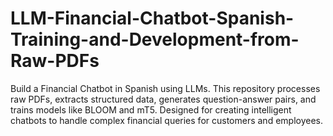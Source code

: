 # LLM-Financial-Chatbot-Spanish-Training-and-Development-from-Raw-PDFs
 Build a Financial Chatbot in Spanish using LLMs. This repository processes raw PDFs, extracts structured data, generates question-answer pairs, and trains models like BLOOM and mT5. Designed for creating intelligent chatbots to handle complex financial queries for customers and employees.
